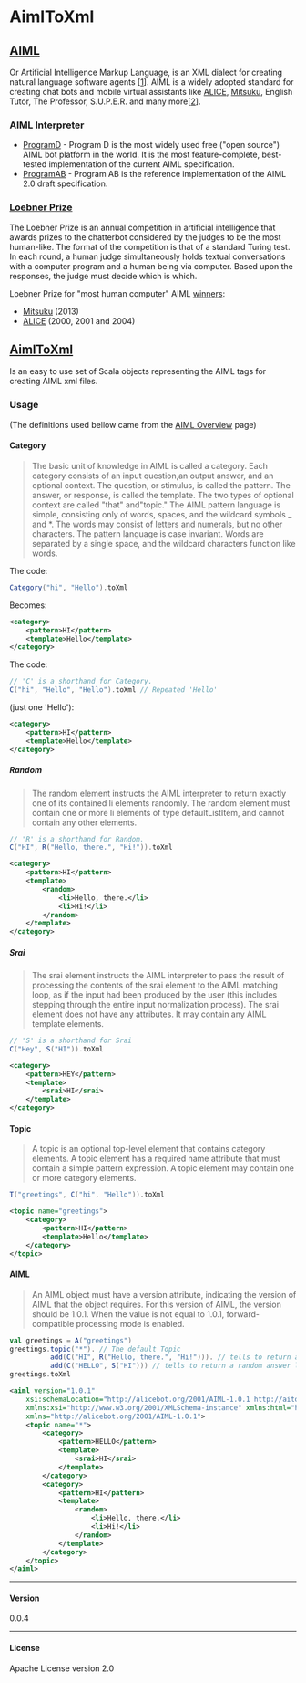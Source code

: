 AimlToXml
=========

## [AIML](http://www.pandorabots.com/pandora/pics/wallaceaimltutorial.html)
Or Artificial Intelligence Markup Language, is an XML dialect for creating natural language software agents [[1](http://en.wikipedia.org/wiki/AIML)]. AIML is a widely adopted standard for creating chat bots and mobile virtual assistants like [ALICE](http://sheepridge.pandorabots.com/pandora/talk?botid=b69b8d517e345aba&skin=custom_iframe), [Mitsuku](http://www.mitsuku.com/), English Tutor, The Professor, S.U.P.E.R. and many more[[2](https://code.google.com/p/program-ab/)]. 

### AIML Interpreter
- [ProgramD](https://github.com/noelbush/programd) - Program D is the most widely used free ("open source") AIML bot platform in the world. It is the most feature-complete, best-tested implementation of the current AIML specification.
- [ProgramAB](https://code.google.com/p/program-ab/) - Program AB is the reference implementation of the AIML 2.0 draft specification.

### [Loebner Prize](http://www.loebner.net/Prizef/loebner-prize.html)
The Loebner Prize is an annual competition in artificial intelligence that awards prizes to the chatterbot considered by the judges to be the most human-like. The format of the competition is that of a standard Turing test. In each round, a human judge simultaneously holds textual conversations with a computer program and a human being via computer. Based upon the responses, the judge must decide which is which.

Loebner Prize for "most human computer" AIML [winners](http://en.wikipedia.org/wiki/Loebner_Prize#Winners):
- [Mitsuku](http://www.mitsuku.com/) (2013)
- [ALICE](http://sheepridge.pandorabots.com/pandora/talk?botid=b69b8d517e345aba&skin=custom_iframe) (2000, 2001 and 2004)


## [AimlToXml](https://github.com/ifreitas/AimlToXml)
Is an easy to use set of Scala objects representing the AIML tags for creating AIML xml files.

### Usage
(The definitions used bellow came from the [AIML Overview](http://www.alicebot.org/TR/2011/) page)

#### Category
> The basic unit of knowledge in AIML is called a category. Each category consists of an input question,an output answer, and an optional context. The question, or stimulus, is called the pattern. The answer, or response, is called the template. The two types of optional context are called "that" and"topic." The AIML pattern language is simple, consisting only of words, spaces, and the wildcard symbols _ and *. The words may consist of letters and numerals, but no other characters. The pattern language is case invariant. Words are separated by a single space, and the wildcard characters function like words.

The code:
```scala
Category("hi", "Hello").toXml
```
Becomes:
```xml
<category>
	<pattern>HI</pattern>
	<template>Hello</template>
</category>
```

The code:
```scala
// 'C' is a shorthand for Category.
C("hi", "Hello", "Hello").toXml // Repeated 'Hello'
```
(just one 'Hello'):
```xml
<category>
	<pattern>HI</pattern>
	<template>Hello</template>
</category>
```

##### Random
> The random element instructs the AIML interpreter to return exactly one of its contained li elements randomly. The random element must contain one or more li elements of type defaultListItem, and cannot contain any other elements.

```scala
// 'R' is a shorthand for Random.
C("HI", R("Hello, there.", "Hi!")).toXml
```
```xml
<category>
	<pattern>HI</pattern>
	<template>
		<random>
			<li>Hello, there.</li>
			<li>Hi!</li>
		</random>
	</template>
</category>
```

##### Srai
> The srai element instructs the AIML interpreter to pass the result of processing the contents of the srai element to the AIML matching loop, as if the input had been produced by the user (this includes stepping through the entire input normalization process). The srai element does not have any attributes. It may contain any AIML template elements.

```scala
// 'S' is a shorthand for Srai
C("Hey", S("HI")).toXml
```
```xml
<category>
	<pattern>HEY</pattern>
	<template>
		<srai>HI</srai>
	</template>
</category>
```

#### Topic
> A topic is an optional top-level element that contains category elements. A topic element has a required name attribute that must contain a simple pattern expression. A topic element may contain one or more category elements.

```scala
T("greetings", C("hi", "Hello")).toXml
```
```xml
<topic name="greetings">
	<category>
		<pattern>HI</pattern>
		<template>Hello</template>
	</category>
</topic>
```

#### AIML
> An AIML object must have a version attribute, indicating the version of AIML that the object requires. For this version of AIML, the version should be 1.0.1. When the value is not equal to 1.0.1, forward-compatible processing mode is enabled.

```scala
val greetings = A("greetings")
greetings.topic("*"). // The default Topic
          add(C("HI", R("Hello, there.", "Hi!"))). // tells to return a random answer to the 'hi' input
          add(C("HELLO", S("HI"))) // tells to return a random answer like the given to the 'hi' input
greetings.toXml
```
```xml
<aiml version="1.0.1"
	xsi:schemaLocation="http://alicebot.org/2001/AIML-1.0.1 http://aitools.org/aiml/schema/AIML.xsd"
	xmlns:xsi="http://www.w3.org/2001/XMLSchema-instance" xmlns:html="http://www.w3.org/1999/xhtml"
	xmlns="http://alicebot.org/2001/AIML-1.0.1">
	<topic name="*">
		<category>
			<pattern>HELLO</pattern>
			<template>
				<srai>HI</srai>
			</template>
		</category>
		<category>
			<pattern>HI</pattern>
			<template>
				<random>
					<li>Hello, there.</li>
					<li>Hi!</li>
				</random>
			</template>
		</category>
	</topic>
</aiml>
```

---
#### Version
0.0.4

---
#### License
Apache License version 2.0
